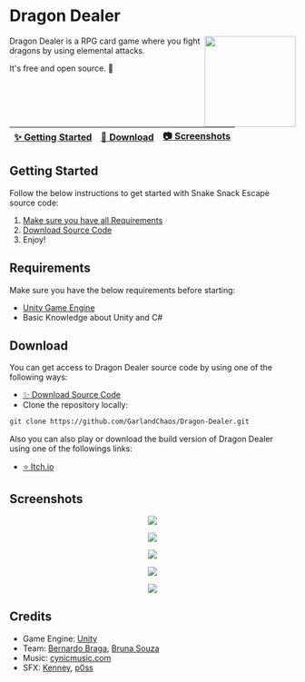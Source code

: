 # Dragon Dealer

<img align="right" src="https://img.itch.zone/aW1nLzE1MzcxMTg1LnBuZw==/315x250%23c/qAq%2FF4.png" height=160/>

Dragon Dealer is a RPG card game where you fight dragons by using elemental attacks.

It's free and open source. :clap:

| [:sparkles: Getting Started](#getting-started) | [:rocket: Download](#download) | [:camera: Screenshots](#screenshots) |
| --------------- | -------- |  -------- |

## Getting Started

Follow the below instructions to get started with Snake Snack Escape source code:

1. [Make sure you have all Requirements](#requirements)
2. [Download Source Code](#download)
3. Enjoy!

## Requirements

Make sure you have the below requirements before starting:

- [Unity Game Engine](https://unity3d.com)
- Basic Knowledge about Unity and C#

## Download

You can get access to Dragon Dealer source code by using one of the following ways:

- [:sparkles: Download Source Code](https://github.com/GarlandChaos/Dragon-Dealer/archive/refs/heads/main.zip)
- Clone the repository locally:

```bash
git clone https://github.com/GarlandChaos/Dragon-Dealer.git
```

Also you can also play or download the build version of Dragon Dealer using one of the followings links:

- [:star: Itch.io](https://garland-chaos.itch.io/dragon-dealer)

## Screenshots

<p align="center">
  <img src="https://img.itch.zone/aW1hZ2UvMjU4MjA1Mi8xNTM3NDM5My5wbmc=/original/yE2h5c.png"/>
</p>

<p align="center">
  <img src="https://img.itch.zone/aW1hZ2UvMjU4MjA1Mi8xNTQ1NjU3Ni5wbmc=/original/LiBWrV.png"/>
</p>

<p align="center">
  <img src="https://img.itch.zone/aW1hZ2UvMjU4MjA1Mi8xNTM3NDM5NC5wbmc=/original/zXjaam.png"/>
</p>

<p align="center">
  <img src="https://img.itch.zone/aW1hZ2UvMjU4MjA1Mi8xNTQ1NTY5OS5wbmc=/original/IQID%2BF.png"/>
</p>

<p align="center">
  <img src="https://img.itch.zone/aW1hZ2UvMjU4MjA1Mi8xNTQ1NTczNS5wbmc=/original/sL7F5w.png"/>
</p>

## Credits

- Game Engine: [Unity](https://unity3d.com/)
- Team: [Bernardo Braga](https://bernardobraga.com/), [Bruna Souza](https://www.linkedin.com/in/soubru/)
- Music: [cynicmusic.com](https://cynicmusic.com)
- SFX: [Kenney](https://opengameart.org/users/kenney), [p0ss](https://opengameart.org/users/p0ss)
